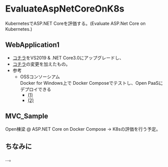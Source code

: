 # EvaluateAspNetCoreOnK8s
KubernetesでASP.NET Coreを評価する。(Evaluate ASP.Net Core on Kubernetes.)

## WebApplication1
- [コチラ](https://github.com/daisukenishino2/EvaluateAspNetCoreOnDocker/tree/master/WebApplication1)をVS2019 & .NET Core3.0にアップグレードし、
- [コチラ](https://techinfoofmicrosofttech.osscons.jp/index.php?Azure%20Kubernetes%20Service%20%28AKS%29#eca47597)の変更を加えたもの。
- 参考
  - OSSコンソーシアム  
Docker for Windows上で Docker Composeでテストし、Open PaaSにデプロイできる
    - [(1)](https://www.osscons.jp/joweexgq6-537/)
    - [(2)](https://www.osscons.jp/jo6610sfd-537/)
## MVC_Sample
Open棟梁 @ ASP.NET Core on Docker Compose → K8sの評価を行う予定。

## ちなみに
...。
